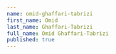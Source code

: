 ```yaml
---
name: omid-ghaffari-tabrizi
first_name: Omid
last_name: Ghaffari-Tabrizi
full_name: Omid Ghaffari-Tabrizi
published: true
---
```


